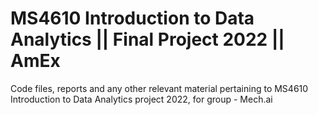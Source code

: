 # MS4610 Introduction to Data Analytics || Final Project 2022 || AmEx

Code files, reports and any other relevant material pertaining to MS4610 Introduction to Data Analytics project 2022, for group - Mech.ai
